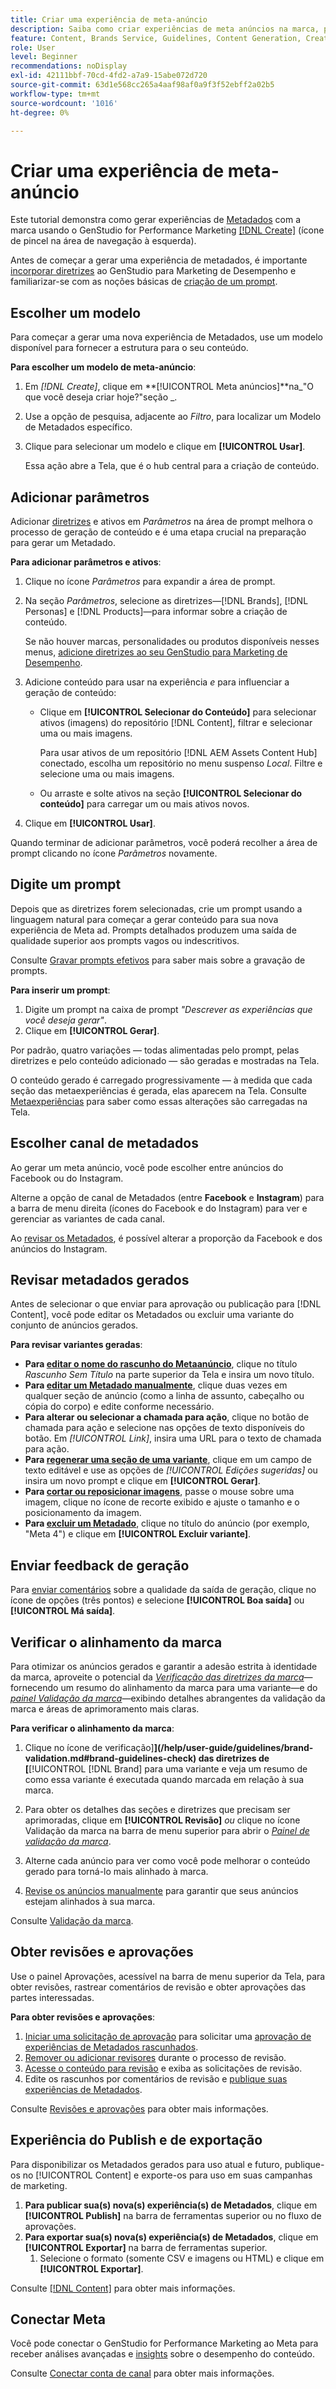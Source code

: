 ```yaml
---
title: Criar uma experiência de meta-anúncio
description: Saiba como criar experiências de meta anúncios na marca, para Facebook ou Instagram, com o Adobe GenStudio para Marketing de desempenho.
feature: Content, Brands Service, Guidelines, Content Generation, Create, Experiences, Variant Generation
role: User
level: Beginner
recommendations: noDisplay
exl-id: 42111bbf-70cd-4fd2-a7a9-15abe072d720
source-git-commit: 63d1e568cc265a4aaf98af0a9f3f52ebff2a02b5
workflow-type: tm+mt
source-wordcount: '1016'
ht-degree: 0%

---
```


# Criar uma experiência de meta-anúncio

Este tutorial demonstra como gerar experiências de [Metadados](/help/user-guide/create/meta-experiences.md) com a marca usando o GenStudio for Performance Marketing [[!DNL Create]](/help/user-guide/create/overview.md) (ícone de pincel na área de navegação à esquerda).

Antes de começar a gerar uma experiência de metadados, é importante [incorporar diretrizes](/help/user-guide/guidelines/add-guidelines.md) ao GenStudio para Marketing de Desempenho e familiarizar-se com as noções básicas de [criação de um prompt](/help/user-guide/effective-prompts.md).

## Escolher um modelo

Para começar a gerar uma nova experiência de Metadados, use um modelo disponível para fornecer a estrutura para o seu conteúdo.

**Para escolher um modelo de meta-anúncio**:

1. Em _[!DNL Create]_, clique em **[!UICONTROL Meta anúncios]**na_&quot;O que você deseja criar hoje?&quot;seção _.
1. Use a opção de pesquisa, adjacente ao _Filtro_, para localizar um Modelo de Metadados específico.
1. Clique para selecionar um modelo e clique em **[!UICONTROL Usar]**.

   Essa ação abre a Tela, que é o hub central para a criação de conteúdo.

## Adicionar parâmetros

Adicionar [diretrizes](/help/user-guide/guidelines/overview.md) e ativos em _Parâmetros_ na área de prompt melhora o processo de geração de conteúdo e é uma etapa crucial na preparação para gerar um Metadado.

**Para adicionar parâmetros e ativos**:

1. Clique no ícone _Parâmetros_ para expandir a área de prompt.
1. Na seção _Parâmetros_, selecione as diretrizes—[!DNL Brands], [!DNL Personas] e [!DNL Products]—para informar sobre a criação de conteúdo.

   Se não houver marcas, personalidades ou produtos disponíveis nesses menus, [adicione diretrizes ao seu GenStudio para Marketing de Desempenho](/help/user-guide/guidelines/add-guidelines.md).

1. Adicione conteúdo para usar na experiência *e* para influenciar a geração de conteúdo:
   * Clique em **[!UICONTROL Selecionar do Conteúdo]** para selecionar ativos (imagens) do repositório [!DNL Content], filtrar e selecionar uma ou mais imagens.

     Para usar ativos de um repositório [!DNL AEM Assets Content Hub] conectado, escolha um repositório no menu suspenso _Local_. Filtre e selecione uma ou mais imagens.

   * Ou arraste e solte ativos na seção **[!UICONTROL Selecionar do conteúdo]** para carregar um ou mais ativos novos.
1. Clique em **[!UICONTROL Usar]**.

Quando terminar de adicionar parâmetros, você poderá recolher a área de prompt clicando no ícone _Parâmetros_ novamente.

## Digite um prompt

Depois que as diretrizes forem selecionadas, crie um prompt usando a linguagem natural para começar a gerar conteúdo para sua nova experiência de Meta ad. Prompts detalhados produzem uma saída de qualidade superior aos prompts vagos ou indescritivos.

Consulte [Gravar prompts efetivos](/help/user-guide/effective-prompts.md) para saber mais sobre a gravação de prompts.

**Para inserir um prompt**:

1. Digite um prompt na caixa de prompt _&quot;Descrever as experiências que você deseja gerar&quot;_.
1. Clique em **[!UICONTROL Gerar]**.

Por padrão, quatro variações — todas alimentadas pelo prompt, pelas diretrizes e pelo conteúdo adicionado — são geradas e mostradas na Tela.

O conteúdo gerado é carregado progressivamente — à medida que cada seção das metaexperiências é gerada, elas aparecem na Tela. Consulte [Metaexperiências](/help/user-guide/create/meta-experiences.md#progressive-loading) para saber como essas alterações são carregadas na Tela.

## Escolher canal de metadados

Ao gerar um meta anúncio, você pode escolher entre anúncios do Facebook ou do Instagram.

Alterne a opção de canal de Metadados (entre **Facebook** e **Instagram**) para a barra de menu direita (ícones do Facebook e do Instagram) para ver e gerenciar as variantes de cada canal.

Ao [revisar os Metadados](#revise-generated-meta-ads), é possível alterar a proporção da Facebook e dos anúncios do Instagram.

## Revisar metadados gerados

Antes de selecionar o que enviar para aprovação ou publicação para [!DNL Content], você pode editar os Metadados ou excluir uma variante do conjunto de anúncios gerados.

**Para revisar variantes geradas**:

* **Para [editar o nome do rascunho do Metaanúncio](/help/user-guide/create/manage-variants.md#change-draft-name)**, clique no título _Rascunho Sem Título_ na parte superior da Tela e insira um novo título.
* **Para [editar um Metadado manualmente](/help/user-guide/create/manage-variants.md#manually-edit-text)**, clique duas vezes em qualquer seção de anúncio (como a linha de assunto,
cabeçalho ou cópia do corpo) e edite conforme necessário.
* **Para alterar ou selecionar a chamada para ação**, clique no botão de chamada para ação e selecione nas opções de texto disponíveis do botão. Em _[!UICONTROL Link]_, insira uma URL para o texto de chamada para ação.
* **Para [regenerar uma seção de uma variante](/help/user-guide/create/manage-variants.md#re-generate-sections)**, clique em um campo de texto editável e use as opções de _[!UICONTROL Edições sugeridas]_ ou insira um novo prompt e clique em **[!UICONTROL Gerar]**.
* **Para [cortar ou reposicionar imagens](/help/user-guide/create/manage-variants.md#crop-assets)**, passe o mouse sobre uma imagem, clique no ícone de recorte exibido e ajuste o tamanho e o posicionamento da imagem.
* **Para [excluir um Metadado](/help/user-guide/create/manage-variants.md#delete-variant)**, clique no título do anúncio (por exemplo, &quot;Meta 4&quot;) e clique em **[!UICONTROL Excluir variante]**.

## Enviar feedback de geração

Para [enviar comentários](/help/user-guide/create/manage-variants.md#generation-feedback) sobre a qualidade da saída de geração, clique no ícone de opções (três pontos) e selecione **[!UICONTROL Boa saída]** ou **[!UICONTROL Má saída]**.

## Verificar o alinhamento da marca

Para otimizar os anúncios gerados e garantir a adesão estrita à identidade da marca, aproveite o potencial da [_Verificação das diretrizes da marca_](/help/user-guide/guidelines/brand-validation.md#brand-guidelines-check)—fornecendo um resumo do alinhamento da marca para uma variante—e do [_painel Validação da marca_](/help/user-guide/guidelines/brand-validation.md#brand-validation-panel)—exibindo detalhes abrangentes da validação da marca e áreas de aprimoramento mais claras.

**Para verificar o alinhamento da marca**:

1. Clique no ícone de verificação]**](/help/user-guide/guidelines/brand-validation.md#brand-guidelines-check) das diretrizes de [**[!UICONTROL [!DNL Brand] para uma variante e veja um resumo de como essa variante é executada quando marcada em relação à sua marca.
1. Para obter os detalhes das seções e diretrizes que precisam ser aprimoradas, clique em **[!UICONTROL Revisão]** _ou_ clique no ícone Validação da marca na barra de menu superior para abrir o [_Painel de validação da marca_](/help/user-guide/guidelines/brand-validation.md#brand-validation-panel).

1. Alterne cada anúncio para ver como você pode melhorar o conteúdo gerado para torná-lo mais alinhado à marca.
1. [Revise os anúncios manualmente](#revise-generated-meta-ads) para garantir que seus anúncios estejam alinhados à sua marca.

Consulte [Validação da marca](/help/user-guide/guidelines/brand-validation.md).

## Obter revisões e aprovações

Use o painel Aprovações, acessível na barra de menu superior da Tela, para obter revisões, rastrear comentários de revisão e obter aprovações das partes interessadas.

**Para obter revisões e aprovações**:

1. [Iniciar uma solicitação de aprovação](/help/user-guide/approvals/request-review.md) para solicitar uma [aprovação de experiências de Metadados rascunhados](/help/user-guide/approvals/approve-content.md).
1. [Remover ou adicionar revisores](/help/user-guide/approvals/review-and-edit.md#manage-approvals) durante o processo de revisão.
1. [Acesse o conteúdo para revisão](/help/user-guide/approvals/review-and-edit.md#access-content-for-review) e exiba as solicitações de revisão.
1. Edite os rascunhos por comentários de revisão e [publique suas experiências de Metadados](#publish-and-export-experience).

Consulte [Revisões e aprovações](/help/user-guide/approvals/overview.md) para obter mais informações.

## Experiência do Publish e de exportação

Para disponibilizar os Metadados gerados para uso atual e futuro, publique-os no [!UICONTROL Content] e exporte-os para uso em suas campanhas de marketing.

1. **Para publicar sua(s) nova(s) experiência(s) de Metadados**, clique em **[!UICONTROL Publish]** na barra de ferramentas superior ou no fluxo de aprovações.
1. **Para exportar sua(s) nova(s) experiência(s) de Metadados**, clique em **[!UICONTROL Exportar]** na barra de ferramentas superior.
   1. Selecione o formato (somente CSV e imagens ou HTML) e clique em **[!UICONTROL Exportar]**.

Consulte [[!DNL Content]](/help/user-guide/content/overview.md#search-and-find-approved-content) para obter mais informações.

## Conectar Meta

Você pode conectar o GenStudio for Performance Marketing ao Meta para receber análises avançadas e [insights](/help/user-guide/insights/overview.md) sobre o desempenho do conteúdo.

Consulte [Conectar conta de canal](/help/user-guide/insights/connect-channel.md) para obter mais informações.
